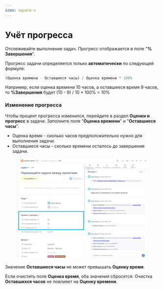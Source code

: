 ```yaml
---
icon: square-v
---
```


# Учёт прогресса

Отслеживайте выполнение задач. Прогресс отображается в поле "**% Завершения**".

Прогресс задачи определяется только **автоматически** по следующей формуле:&#x20;

```javascript
(Оценка времени - Оставшиеся часы) / Оценка времени * 100%
```

Например, если оценка времени 10 часов, а оставшееся время 9 часов, то **%Завершения** будет (10 - 9) / 10 \* 100% = 10%

### Изменение прогресса

&#x20;Чтобы процент прогресса изменился, перейдите в раздел **Оценки и прогресс** в задаче. Заполните поля "**Оценка времени**" и "**Оставшиеся часы**".&#x20;

* Оценка время - сколько часов предположительно нужно для выполнения задачи.
* Оставшиеся часы - сколько времени осталось до завершения задачи.

<figure><img src="../../.gitbook/assets/image (1102).png" alt=""><figcaption></figcaption></figure>

Значение **Оставшиеся часы** не может превышать **Оценку время**.

Если очистить поле **Оценка время**, оба значения сбросятся. Очистка **Оставшихся часов** не повлияет на **Оценку времени**.
